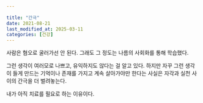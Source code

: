 ```yaml
---
 
title: "간극"
date: 2021-08-21
last_modified_at: 2025-03-11
categories: [건강]
---
```


사람은 혐오로 굴러가선 안 된다. 그래도 그 정도는 나름의 사회화를 통해 학습했다.

그런 생각이 여러모로 나쁘고, 유익하지도 않다는 걸 알고 있다. 하지만 자꾸 그런 생각이 들게 만드는 기억이나 존재를 가지고 계속 살아가야만 한다는 사실은 자각과 실천 사이의 간극을 더 벌려놓는다.

내가 아직 치료를 필요로 하는 이유이다.